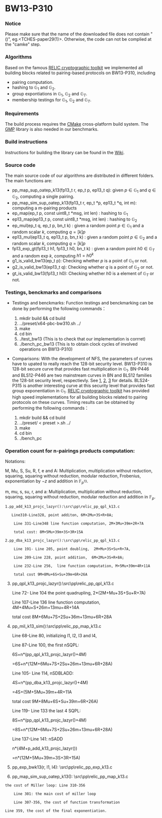 # BW13-P310
### Notice
Please make sure that the name of the  downloaded file does not contain "()", eg.<TCHES-paper29(1)>.
Otherwise, the code can not be complied at the "camke" step. 

### Algorithms

Based on the famous [RELIC cryptographic toolkit](https://github.com/relic-toolkit/relic) we implemented all building blocks related to pairing-based protocols on BW13-P310, including

* pairing computation.
*  hashing to  $\mathbb{G}_1$ and $\mathbb{G}_2$.
*  group expontiations in  $\mathbb{G}_1$, $\mathbb{G}_2$ and  $\mathbb{G}_T$.
*  membership testings for $\mathbb{G}_1$, $\mathbb{G}_2$ and  $\mathbb{G}_T$.
### Requirements

The build process requires the [CMake](https://cmake.org/) cross-platform build system. The [GMP](https://gmplib.org/) library is also needed in our benchmarks.

### Build instructions

Instructions for building the library can be found in the [Wiki](https://github.com/relic-toolkit/relic/wiki/Building).


### Source code
  
The main source code of our algorithms are distributed in different folders.  The main functions are:
* pp_map_sup_oatep_k13(fp13_t r, ep_t p, ep13_t q): given $p\in  \mathbb{G}_1$ and $q\in \mathbb{G}_2$,  computing a single pairing.
* pp_map_sim_sup_oatep_k13(fp13_t r,  ep_t *p,   ep13_t *q, int m): computing a m-pairing products
* ep_map(ep_t p, const uint8_t *msg, int len) : hashing to $\mathbb{G}_1$
* ep13_map(ep13_t p, const uint8_t *msg, int len) : hashing to $\mathbb{G}_2$
* ep_mul(ep_t q, ep_t p, bn_t k) : given a random point $p\in \mathbb{G}_1$ and a random scalar $k$, computing $q=[k]p$
* ep13_mul(ep13_t q, ep13_t p, bn_t k) : given a random point $p\in \mathbb{G}_2$ and a random scalar $k$, computing $q=[k]p$
* fp13_exp_gt(fp13_t h1, fp13_t h0,  bn_t k) : given a random point $h0\in \mathbb{G}_T$ and a random exp $k$, computing $h1={h0}^k$
* g1_is_valid_bw13(ep_t p): Checking whether $p$ is a point of $\mathbb{G}_1$ or not.
* g2_is_valid_bw13(ep13_t q): Checking whether $q$ is a point of $\mathbb{G}_2$ or not.
* gt_is_valid_bw13(fp13_t h0): Checking whether $h0$ is a element of $\mathbb{G}_T$ or not.

### Testings, benckmarks and comparisons
* Testings and benckmarks: Function testings and benckmarking can be done by performing the following commands：

    1. mkdir build && cd build 
    2. ../preset/x64-pbc-bw310.sh ../
    3. make
    4. cd bin 
    5. ./test_bw13  (This is to check that our implementation is corrret)
    6. ./bench_pc_bw13 (This is to obtain clock cycles of involved operations on BW13-P310)
  
 * Comparisons: With the development of NFS, the parameters of curves have to upated to really reach the 128-bit security level. BW13-P310 is 128-bit secure curve that provides fast multiplication in  $\mathbb{G}_1$. BN-P446 and BLS12-P446 are two mainstream curves in BN and BLS12 families the 128-bit security level, respectievly. See [1](https://link.springer.com/chapter/10.1007/978-3-030-45388-6_19), [2](https://link.springer.com/article/10.1007/s00145-018-9280-5), [3](https://eprint.iacr.org/2019/485.pdf) for details. BLS24-P315 is another interesting curve at this security level that provides fast group exponentiation in $\mathbb{G}_1$. [RELIC cryptographic toolkit](https://github.com/relic-toolkit/relic) has provided high speed implementations for all building blocks related to pairing protocols on these curves. Timing results can be obtained by performing the following commands：
 
   1. mkdir build && cd build 
   2. ../preset/ < preset >.sh ../
   3. make
   4. cd bin 
   5. ./bench_pc

### Operation count for n-pairings products computation:
Notations:

 M, Mu, S, Su, R, f, e and A: Multiplication, multiplication without reduction, squaring, squaring without reduction, modular reduction, Frobenius, exponentiation by $-z$ and addition in $\mathbb{F}_{p^{13}}$.

m, mu, s, su, r, and a: Multiplication, multiplication without reduction, squaring, squaring without reduction, modular reduction and addition in $\mathbb{F}_{p}$.

    1.pp_add_k13_projc_lazyr():\src\pp\relic_pp_qpl_k13.c
    
       Line310-Line328, point additon, 6M+2Mu+3S+R+8A;
       
        Line 331-Line348 line function computation, 2M+3Mu+39m+2R+7A
        
        total cost: 8M+5Mu+39m+3S+3R+15A
    
    2.pp_dba_k13_projc_lazyr():\src\pp\relic_pp_qpl_k13.c
    
        Line 191- Line 205, point doubling,  2M+Mu+3S+Su+R+7A,
        
        Line 209-Line 228, point addition,  6M+2Mu+3S+R+8A;
        
        Line 232-Line 256,  line function computation, M+5Mu+39m+4R+11A
        
        total cost 9M+8Mu+6S+Su+39m+6R+26A
        
   3. pp_qpl_k13_projc_lazyr():\src\pp\relic_pp_qpl_k13.c
   
       Line 72- Line 104 the point quadrupling, 2*(2M+Mu+3S+Su+R+7A)
       
       Line 107-Line 136 line function computation, 4M+4Mu+S+26m+13mu+4R+14A
       
       total cost 8M+6Mu+7S+2Su+36m+13mu+6R+28A

   4. pp_mil_k13_sim():\src\pp\relic_pp_map_k13.c
   
      Line 68-Line 80,  initializing l1, l2, l3 and l4,
      
      Line 87-Line 100, the first nSQPL:
      
      6S+n*(pp_qpl_k13_projc_lazyr()+4M)
      
      =6S+n*(12M+6Mu+7S+2Su+26m+13mu+6R+28A)
      
      Line 105- Line 114, nSDBLADD:
      
      4S+n*(pp_dba_k13_projc_lazyr()+4M)
      
      =4S+(5M+5Mu+39m+4R+11A
      
      total cost 9M+8Mu+6S+Su+39m+6R+26A)
        
      Line 119- Line 133 the last 4 SQPL:
      
      8S+n*(pp_qpl_k13_projc_lazyr()+4M)
      
      =8S+n*(12M+6Mu+7S+2Su+26m+13mu+6R+28A)
      
      Line 137-Line 141: nSADD
      
      n*(4M+p_add_k13_projc_lazyr())
      
      =n*(12M+5Mu+39m+3S+3R+15A)

  5. pp_exp_bwk13(r, l1, l4): \src\pp\relic_pp_exp_k13.c

  6. pp_map_sim_sup_oatep_k13(): \src\pp\relic_pp_map_k13.c

    the cost of Miller loop: Line 310-356

        Line 301: the main cost of miller loop

        Line 307-356, the cost of function transformation

    Line 359, the cost of the final exponentiation.
